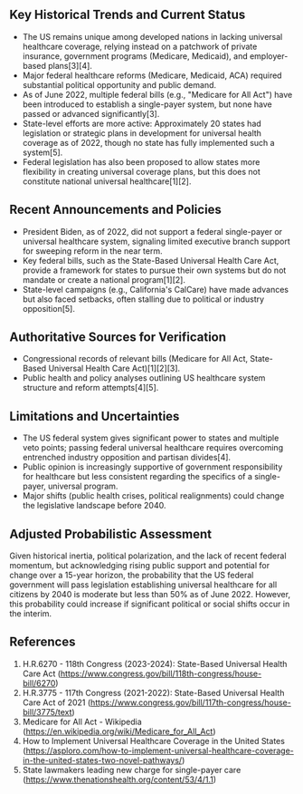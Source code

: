 ## Key Historical Trends and Current Status

- The US remains unique among developed nations in lacking universal healthcare coverage, relying instead on a patchwork of private insurance, government programs (Medicare, Medicaid), and employer-based plans[3][4].
- Major federal healthcare reforms (Medicare, Medicaid, ACA) required substantial political opportunity and public demand.
- As of June 2022, multiple federal bills (e.g., "Medicare for All Act") have been introduced to establish a single-payer system, but none have passed or advanced significantly[3].
- State-level efforts are more active: Approximately 20 states had legislation or strategic plans in development for universal health coverage as of 2022, though no state has fully implemented such a system[5].
- Federal legislation has also been proposed to allow states more flexibility in creating universal coverage plans, but this does not constitute national universal healthcare[1][2].

## Recent Announcements and Policies

- President Biden, as of 2022, did not support a federal single-payer or universal healthcare system, signaling limited executive branch support for sweeping reform in the near term.
- Key federal bills, such as the State-Based Universal Health Care Act, provide a framework for states to pursue their own systems but do not mandate or create a national program[1][2].
- State-level campaigns (e.g., California's CalCare) have made advances but also faced setbacks, often stalling due to political or industry opposition[5].

## Authoritative Sources for Verification

- Congressional records of relevant bills (Medicare for All Act, State-Based Universal Health Care Act)[1][2][3].
- Public health and policy analyses outlining US healthcare system structure and reform attempts[4][5].

## Limitations and Uncertainties

- The US federal system gives significant power to states and multiple veto points; passing federal universal healthcare requires overcoming entrenched industry opposition and partisan divides[4].
- Public opinion is increasingly supportive of government responsibility for healthcare but less consistent regarding the specifics of a single-payer, universal program.
- Major shifts (public health crises, political realignments) could change the legislative landscape before 2040.

## Adjusted Probabilistic Assessment

Given historical inertia, political polarization, and the lack of recent federal momentum, but acknowledging rising public support and potential for change over a 15-year horizon, the probability that the US federal government will pass legislation establishing universal healthcare for all citizens by 2040 is moderate but less than 50% as of June 2022. However, this probability could increase if significant political or social shifts occur in the interim.

## References

1. H.R.6270 - 118th Congress (2023-2024): State-Based Universal Health Care Act (https://www.congress.gov/bill/118th-congress/house-bill/6270)
2. H.R.3775 - 117th Congress (2021-2022): State-Based Universal Health Care Act of 2021 (https://www.congress.gov/bill/117th-congress/house-bill/3775/text)
3. Medicare for All Act - Wikipedia (https://en.wikipedia.org/wiki/Medicare_for_All_Act)
4. How to Implement Universal Healthcare Coverage in the United States (https://asploro.com/how-to-implement-universal-healthcare-coverage-in-the-united-states-two-novel-pathways/)
5. State lawmakers leading new charge for single-payer care (https://www.thenationshealth.org/content/53/4/1.1)